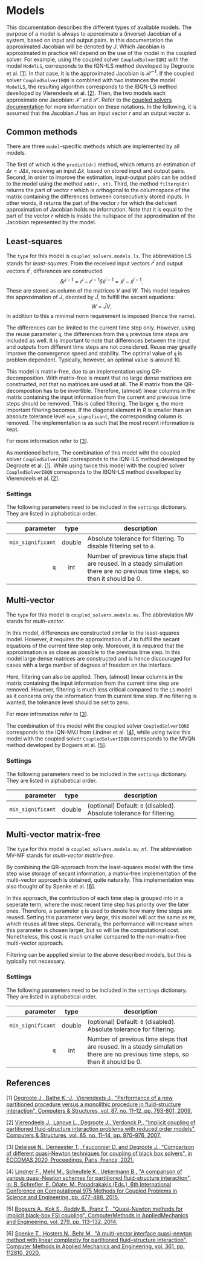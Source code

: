 # Models

This documentation describes the different types of available models.
The purpose of a model is always to approximate a (inverse) Jacobian of a system, based on input and output pairs.
In this documentation the approximated Jacobian will be denoted by $J$.
Which Jacobian is approximated in practice will depend on the use of the model in the coupled solver.
For example, using the coupled solver `CoupledSolverIQNI` with the model `ModelLS`, corresponds to the IQN-ILS method developed by Degroote et al. [[1](#1)].
In that case, it is the approximated Jacobian is $\mathcal{R}'^{-1}$.
If the coupled solver `CoupledSolverIBQN` is combined with two instances the model `ModelLS`, the resulting algorithm corresponds to the IBQN-LS method develloped by Vierendeels et al. [[2](#2)].
Then, the two models each approximate one Jacobian: $\mathcal{F}'$ and $\mathcal{S}'$.
Refer to the [coupled solvers documentation](../coupled_solvers.md) for more information on these notations.
In the following, it is assumed that the Jacobian $J$ has an input vector $r$ and an output vector $x$.

## Common methods

There are three `model`-specific methods which are implemented by all models.

The first of which is the `predict(dr)` method, which returns an estimation of $\Delta r=J\Delta\tilde{x}$, receiving an input $\Delta\tilde{x}$, based on stored input and output pairs.
Second, in order to improve the estimation, input-output pairs can be added to the model using the method `add(r, xt)`.
Third, the method `filterq(dr)` returns the part of vector $r$ which is orthogonal to the columnspace of the matrix containing the differences between consecutively stored inputs.
In other words, it returns the part of the vector $r$ for which the deficient approximation of Jacobian holds no information.
Note that it is equal to the part of the vector $r$ which is inside the nullspace of the approximation of the Jacobian represented by the model.

## Least-squares

The `type` for this model is `coupled_solvers.models.ls`.
The abbreviation LS stands for _least-squares_.
From the received input vectors $r^i$ and output vectors $\tilde{x}^i$, differences are constructed
$$
\delta r^{i-1}=r^i-r^{i-1}
\delta \tilde{x}^{i-1}=\tilde{x}^i-\tilde{x}^{i-1}.
$$
These are stored as column of the matrices $V$ and $W$.
This model requires the approximation of $J$, deonted by $\widehat{J}$, to fulfill the secant equations:
$$
W=\widehat{J}V.
$$
In addition to this a minimal norm requirement is imposed (hence the name).

The differences can be limited to the current time step only.
However, using the reuse parameter `q`, the differences from the `q` previous time steps are included as well.
It is important to note that differences between the input and outputs from different time steps are not considered.
Reuse may greatly improve the convergence speed and stability.
The optimal value of `q` is problem dependent.
Typically, however, an optimal value is around 10.

This model is matrix-free, due to an implementation using QR-decomposition.
With matrix-free is meant that no large dense matrices are constructed, not that no matrices are used at all.
The $R$ matrix from the QR-decompostion has to be invertible.
Therefore, (almost) linear columns in the matrix containing the input information from the current and previous time steps should be removed.
This is called filtering. The larger `q`, the more important filtering becomes.
If the diagonal element in $R$ is smaller than an absolute tolerance level `min_significant`, the corresponding column is removed.
The implementation is as such that the most recent information is kept.

For more information refer to [[3](#3)].

As mentioned before,
The combination of this model wiht the coupled solver `CoupledSolverIQNI` corresponds to the IQN-ILS method developed by Degroote et al. [[1](#1)].
While using twice this model with the coupled solver `CoupledSolverIBQN` corresponds to the IBQN-LS method develloped by Vierendeels et al. [[2](#2)].

### Settings

The following parameters need to be included in the `settings` dictionary.
They are listed in alphabetical order.

parameter|type|description
---:|:---:|---
`min_significant`|double|Absolute tolerance for filtering. To disable filtering set to `0`.
`q`|int|Number of previous time steps that are reused. In a steady simulation there are no previous time steps, so then it should be 0.

## Multi-vector

The `type` for this model is `coupled_solvers.models.mv`.
The abbreviation MV stands for _multi-vector_.

In this model, differences are constructed similar to the least-squares model.
However, it requires the approximation of $J$ to fulfill the secant equations of the current time step only.
Moreover, it is required that the approximation is as close as possible to the previous time step.
In this model large dense matrices are constructed and is hence discouraged for cases with a large number of degrees of freedom on the interface.

Here, filtering can also be applied.
Then, (almost) linear columns in the matrix containing the input information from the current time step are removed.
However, filtering is much less critical compared to the `LS` model as it concerns only the information from th current time step.
If no filtering is wanted, the tolerance level should be set to zero.

For more infromation refer to [[3](#3)].

The combination of this model wiht the coupled solver `CoupledSolverIQNI` corresponds to the IQN-MVJ from Lindner et al. [[4](#4)],
while using twice this model with the coupled solver `CoupledSolverIBQN` corresponds to the MVQN method developed by Bogaers et al. [[5](#5)].

### Settings

The following parameters need to be included in the `settings` dictionary.
They are listed in alphabetical order.

parameter|type|description
---:|:---:|---
`min_significant`|double|(optional) Default: `0` (disabled). Absolute tolerance for filtering.

## Multi-vector matrix-free

The `type` for this model is `coupled_solvers.models.mv_mf`.
The abbreviation MV-MF stands for _multi-vector matrix-free_.

By combining the QR-approach from the least-squares model with the time step wise storage of secant information,
a matrix-free implementation of the multi-vector approach is obtained, quite naturally.
This implementation was also thought of by Spenke et al. [[6](#6)].

In this approach, the contribution of each time step is grouped into in a seperate term, where the most recent time step has priority over the later ones.
Therefore, a parameter `q` is used to denote how many time steps are reused.
Setting this parameter very large, this model will act the same as `MV`, which reuses all time steps.
Generally, the performance will increase when this parameter is chosen larger, but so will be the computational cost.
Nonetheless, this cost is much smaller compared to the non-matrix-free multi-vector approach.

Filtering can be appplied similar to the above described models, but this is typically not necessary.

### Settings

The following parameters need to be included in the `settings` dictionary.
They are listed in alphabetical order.

parameter|type|description
---:|:---:|---
`min_significant`|double|(optional) Default: `0` (disabled). Absolute tolerance for filtering.
`q`|int|Number of previous time steps that are reused. In a steady simulation there are no previous time steps, so then it should be 0.

## References 
<a id="1">[1]</a> 
[Degroote J., Bathe K.-J., Vierendeels J., "Performance of a new partitioned procedure versus a monolithic procedure in fluid-structure interaction", Computers & Structures, vol. 87, no. 11–12, pp. 793-801, 2009.](http://hdl.handle.net/1854/LU-533365)

<a id="2">[2]</a> 
[Vierendeels J., Lanoye L., Degroote J., Verdonck P., "Implicit coupling of partitioned fluid-structure interaction problems with reduced order models", Computers & Structures, vol. 85, no. 11–14, pp. 970–976, 2007.](http://hdl.handle.net/1854/LU-409369)

<a id="3">[3]</a> 
[Delaissé N., Demeester T., Fauconnier D. and Degroote J., "Comparison of different quasi-Newton techniques for coupling of black box solvers", in ECCOMAS 2020, Proceedings, Paris, France, 2021.](http://hdl.handle.net/1854/LU-8685199)

<a id="4">[4]</a> 
[Lindner F., Mehl M., Scheufele K., Uekermann B., "A comparison of various quasi-Newton schemes for partitioned fluid-structure interaction", in: B. Schrefler, E. Oñate, M. Papadrakakis (Eds.), 6th International Conference on Computational 975 Methods for Coupled Problems in Science and Engineering, pp. 477–488, 2015.](https://www.researchgate.net/publication/277077208_A_Comparison_of_various_Quasi-Newton_Schemes_for_Partitioned_Fluid-Structure_Interaction)

<a id="5">[5]</a> 
[Bogaers A., Kok S., Reddy B., Franz T., "Quasi-Newton methods for implicit black-box FSI coupling", ComputerMethods in AppliedMechanics and Engineering, vol. 279, pp. 113–132, 2014.](https://doi.org/10.1016/j.cma.2014.06.033)

<a id="6">[6]</a> 
[Spenke T., Hosters N., Behr M., "A multi-vector interface quasi-newton method with linear complexity for partitioned fluid–structure interaction", Computer Methods in Applied Mechanics and Engineering, vol. 361, pp. 112810, 2020.](https://doi.org/10.1016/j.cma.2019.112810)
